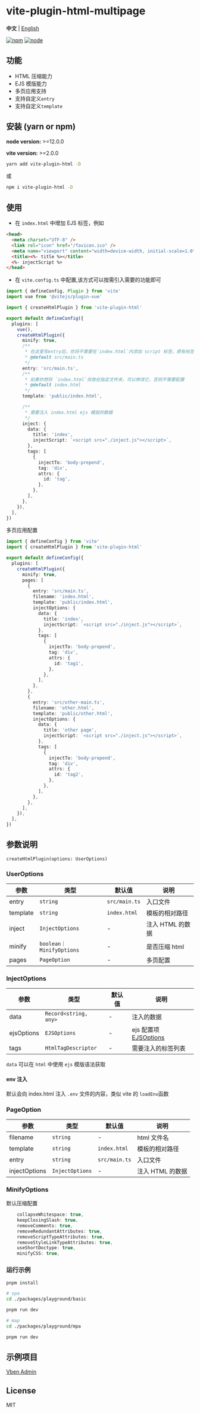 # vite-plugin-html-multipage

**中文** | [English](./README.md)

[![npm][npm-img]][npm-url] [![node][node-img]][node-url]

## 功能

- HTML 压缩能力
- EJS 模版能力
- 多页应用支持
- 支持自定义`entry`
- 支持自定义`template`

## 安装 (yarn or npm)

**node version:** >=12.0.0

**vite version:** >=2.0.0

```bash
yarn add vite-plugin-html -D
```

或

```bash
npm i vite-plugin-html -D
```

## 使用

- 在 `index.html` 中增加 EJS 标签，例如

```html
<head>
  <meta charset="UTF-8" />
  <link rel="icon" href="/favicon.ico" />
  <meta name="viewport" content="width=device-width, initial-scale=1.0" />
  <title><%- title %></title>
  <%- injectScript %>
</head>
```

- 在 `vite.config.ts` 中配置,该方式可以按需引入需要的功能即可

```ts
import { defineConfig, Plugin } from 'vite'
import vue from '@vitejs/plugin-vue'

import { createHtmlPlugin } from 'vite-plugin-html'

export default defineConfig({
  plugins: [
    vue(),
    createHtmlPlugin({
      minify: true,
      /**
       * 在这里写entry后，你将不需要在`index.html`内添加 script 标签，原有标签需要删除
       * @default src/main.ts
       */
      entry: 'src/main.ts',
      /**
       * 如果你想将 `index.html`存放在指定文件夹，可以修改它，否则不需要配置
       * @default index.html
       */
      template: 'public/index.html',

      /**
       * 需要注入 index.html ejs 模版的数据
       */
      inject: {
        data: {
          title: 'index',
          injectScript: `<script src="./inject.js"></script>`,
        },
        tags: [
          {
            injectTo: 'body-prepend',
            tag: 'div',
            attrs: {
              id: 'tag',
            },
          },
        ],
      },
    }),
  ],
})
```

多页应用配置

```ts
import { defineConfig } from 'vite'
import { createHtmlPlugin } from 'vite-plugin-html'

export default defineConfig({
  plugins: [
    createHtmlPlugin({
      minify: true,
      pages: [
        {
          entry: 'src/main.ts',
          filename: 'index.html',
          template: 'public/index.html',
          injectOptions: {
            data: {
              title: 'index',
              injectScript: `<script src="./inject.js"></script>`,
            },
            tags: [
              {
                injectTo: 'body-prepend',
                tag: 'div',
                attrs: {
                  id: 'tag1',
                },
              },
            ],
          },
        },
        {
          entry: 'src/other-main.ts',
          filename: 'other.html',
          template: 'public/other.html',
          injectOptions: {
            data: {
              title: 'other page',
              injectScript: `<script src="./inject.js"></script>`,
            },
            tags: [
              {
                injectTo: 'body-prepend',
                tag: 'div',
                attrs: {
                  id: 'tag2',
                },
              },
            ],
          },
        },
      ],
    }),
  ],
})
```

## 参数说明

`createHtmlPlugin(options: UserOptions)`

### UserOptions

| 参数     | 类型                     | 默认值        | 说明                            |
| -------- | ------------------------ | ------------- | ------------------------------- |
| entry    | `string`                 | `src/main.ts` | 入口文件                        |
| template | `string`                 | `index.html`  | 模板的相对路径                  |
| inject   | `InjectOptions`          | -             | 注入 HTML 的数据                |
| minify   | `boolean｜MinifyOptions` | -             | 是否压缩 html                   |
| pages    | `PageOption`             | -             | 多页配置                        |

### InjectOptions

| 参数       | 类型                  | 默认值 | 说明                                                       |
| ---------- | --------------------- | ------ | ---------------------------------------------------------- |
| data       | `Record<string, any>` | -      | 注入的数据                                                 |
| ejsOptions | `EJSOptions`          | -      | ejs 配置项[EJSOptions](https://github.com/mde/ejs#options) |
| tags       | `HtmlTagDescriptor`   | -      | 需要注入的标签列表                                         |

`data` 可以在 `html` 中使用 `ejs` 模版语法获取

#### env 注入

默认会向 index.html 注入 `.env` 文件的内容，类似 vite 的 `loadEnv`函数

### PageOption

| 参数          | 类型            | 默认值        | 说明             |
| ------------- | --------------- | ------------- | ---------------- |
| filename      | `string`        | -             | html 文件名      |
| template      | `string`        | `index.html`  | 模板的相对路径   |
| entry         | `string`        | `src/main.ts` | 入口文件         |
| injectOptions | `InjectOptions` | -             | 注入 HTML 的数据 |

### MinifyOptions

默认压缩配置

```ts
    collapseWhitespace: true,
    keepClosingSlash: true,
    removeComments: true,
    removeRedundantAttributes: true,
    removeScriptTypeAttributes: true,
    removeStyleLinkTypeAttributes: true,
    useShortDoctype: true,
    minifyCSS: true,
```

### 运行示例

```bash
pnpm install

# spa
cd ./packages/playground/basic

pnpm run dev

# map
cd ./packages/playground/mpa

pnpm run dev

```

## 示例项目

[Vben Admin](https://github.com/anncwb/vue-vben-admin)

## License

MIT

[npm-img]: https://img.shields.io/npm/v/vite-plugin-html.svg
[npm-url]: https://npmjs.com/package/vite-plugin-html
[node-img]: https://img.shields.io/node/v/vite-plugin-html.svg
[node-url]: https://nodejs.org/en/about/releases/
